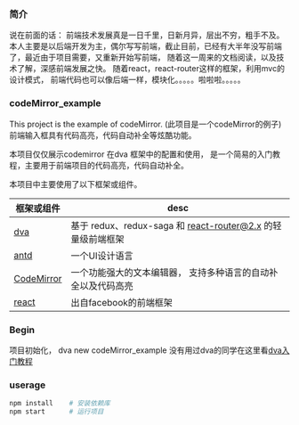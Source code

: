 ### 简介
说在前面的话： 前端技术发展真是一日千里，日新月异，层出不穷，粗手不及。
本人主要是以后端开发为主，偶尔写写前端，截止目前，已经有大半年没写前端了，最近由于项目需要，又重新开始写前端，
随着这一周来的文档阅读，以及技术了解，深感前端发展之快。 随着react，react-router这样的框架，利用mvc的设计模式，
前端代码也可以像后端一样，模块化。。。。。啦啦啦。。。。。

###  codeMirror_example
This project is the example of codeMirror.  (此项目是一个codeMirror的例子) 
前端输入框具有代码高亮，代码自动补全等炫酷功能。

本项目仅仅展示codemirror 在dva 框架中的配置和使用， 是一个简易的入门教程，主要用于前端项目的代码高亮，代码自动补全。

本项目中主要使用了以下框架或组件。

框架或组件                             | desc
------------------------------------- | -----------------------------------          
[dva](https://github.com/dvajs/dva) |  基于 redux、redux-saga 和 react-router@2.x 的轻量级前端框架 
[antd](https://ant.design/index-cn/)  | 一个UI设计语言
[CodeMirror](https://codemirror.net/) | 一个功能强大的文本编辑器， 支持多种语言的自动补全以及代码高亮
[react](https://facebook.github.io/react/) | 出自facebook的前端框架


### Begin 
项目初始化， dva new codeMirror_example
没有用过dva的同学在这里看[dva入门教程](https://github.com/sorrycc/blog/issues/18)


### userage
``` python
npm install    # 安装依赖库
npm start      # 运行项目
```
                                                                                                    



